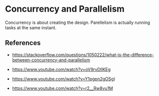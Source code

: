 # Concurrency and Parallelism

Concurrency is about creating the design. Parellelism is actually running tasks at the same instant.

## References

- https://stackoverflow.com/questions/1050222/what-is-the-difference-between-concurrency-and-parallelism 

- https://www.youtube.com/watch?v=oV9rvDllKEg

- https://www.youtube.com/watch?v=Y1pgpn2gOSg)  

- https://www.youtube.com/watch?v=r2__Rw8vu1M
